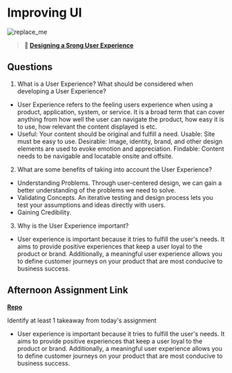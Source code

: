 # Improving UI

![replace_me](https://codeworks.blob.core.windows.net/public/assets/img/illustrations/placeholder.svg)

> **📖 [Designing a Srong User Experience](https://codeworksacademy.com/fs-student-guide/resources/wk7/03-Creating-Good-UX)**

## Questions

1. What is a User Experience? What should be considered when developing a User Experience?
- User Experience refers to the feeling users experience when using a product, application, system, or service. It is a broad term that can cover anything from how well the user can navigate the product, how easy it is to use, how relevant the content displayed is etc.
- Useful: Your content should be original and fulfill a need. Usable: Site must be easy to use. Desirable: Image, identity, brand, and other design elements are used to evoke emotion and appreciation. Findable: Content needs to be navigable and locatable onsite and offsite.

2. What are some benefits of taking into account the User Experience?
- Understanding Problems. Through user-centered design, we can gain a better understanding of the problems we need to solve. 
- Validating Concepts. An iterative testing and design process lets you test your assumptions and ideas directly with users. 
- Gaining Credibility.

3. Why is the User Experience important?
- User experience is important because it tries to fulfill the user's needs. It aims to provide positive experiences that keep a user loyal to the product or brand. Additionally, a meaningful user experience allows you to define customer journeys on your product that are most conducive to business success.

## Afternoon Assignment Link

**[Repo](https://github.com/Lumine3449/Tower)**

Identify at least 1 takeaway from today's assignment
- User experience is important because it tries to fulfill the user's needs. It aims to provide positive experiences that keep a user loyal to the product or brand. Additionally, a meaningful user experience allows you to define customer journeys on your product that are most conducive to business success.